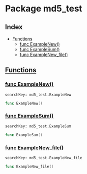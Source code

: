 # Package md5_test

## Index

* [Functions](#func)
    * [func ExampleNew()](#ExampleNew)
    * [func ExampleSum()](#ExampleSum)
    * [func ExampleNew_file()](#ExampleNew_file)


## <a id="func" href="#func">Functions</a>

### <a id="ExampleNew" href="#ExampleNew">func ExampleNew()</a>

```
searchKey: md5_test.ExampleNew
```

```Go
func ExampleNew()
```

### <a id="ExampleSum" href="#ExampleSum">func ExampleSum()</a>

```
searchKey: md5_test.ExampleSum
```

```Go
func ExampleSum()
```

### <a id="ExampleNew_file" href="#ExampleNew_file">func ExampleNew_file()</a>

```
searchKey: md5_test.ExampleNew_file
```

```Go
func ExampleNew_file()
```

